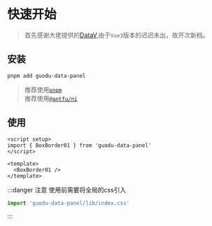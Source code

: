 # 快速开始

> 首先感谢大佬提供的[DataV](http://datav.jiaminghi.com/),由于`Vue3`版本的迟迟未出，故开次新档。

## 安装

```shell
pnpm add guodu-data-panel
```

> 推荐使用[`pnpm`](https://pnpm.io/)<br>
> 推荐使用[`@antfu/ni`](https://github.com/antfu/ni)

## 使用

```vue
<script setup>
import { BoxBorder01 } from 'guodu-data-panel'
</script>

<template>
  <BoxBorder01 />
</template>
```

:::danger 注意
使用前需要将全局的css引入
```js
import 'guodu-data-panel/lib/index.css'
```
:::
